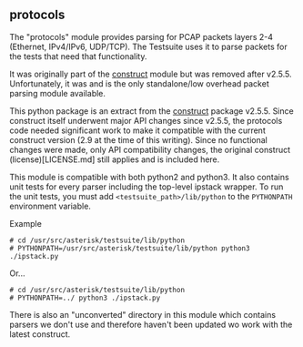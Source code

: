 ## protocols

The "protocols" module provides parsing for PCAP packets
layers 2-4 (Ethernet, IPv4/IPv6, UDP/TCP).  The
Testsuite uses it to parse packets for the tests that
need that functionality.

It was originally part of the
[construct](https://github.com/construct/construct)
module but was removed after v2.5.5.  Unfortunately,
it was and is the only standalone/low overhead packet parsing
module available.

This python package is an extract from the
[construct](https://github.com/construct/construct)
package v2.5.5.  Since construct itself underwent
major API changes since v2.5.5, the protocols
code needed significant work to make it compatible
with the current construct version (2.9 at the
time of this writing).  Since no functional changes
were made, only API compatibility changes, the
original construct (license)[LICENSE.md] still
applies and is included here.

This module is compatible with both python2 and
python3.  It also contains unit tests for every
parser including the top-level ipstack wrapper.
To run the unit tests, you must add
`<testsuite_path>/lib/python` to the `PYTHONPATH`
environment variable.

Example
```
# cd /usr/src/asterisk/testsuite/lib/python
# PYTHONPATH=/usr/src/asterisk/testsuite/lib/python python3
./ipstack.py
```
Or...
```
# cd /usr/src/asterisk/testsuite/lib/python
# PYTHONPATH=../ python3 ./ipstack.py
```

There is also an "unconverted" directory in this
module which contains parsers we don't use and
therefore haven't been updated wo work with
the latest construct.
